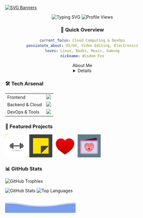 [![SVG Banners](https://svg-banners.vercel.app/api?type=luminance&text1=Wisdom%20Fox&width=1000&height=200)](https://github.com/narainkarthikv/svg-banners)

<div align="center">
  <img src="https://readme-typing-svg.demolab.com?font=Fira+Code&size=36&pause=1000&color=F7A41D&center=true&vCenter=true&width=900&lines=Hi+%F0%9F%91%8B%2C+I'm+NarainKarthik+Vellingiri!;Web+Developer+%7C+Cloud%2FDevops+Enthusiast;Welcome+to+my+GitHub+Profile!" alt="Typing SVG" />
  
  <img src="https://komarev.com/ghpvc/?username=narainkarthikv&color=brightgreen" alt="Profile Views" />

  ### 🚀 Quick Overview

  ```yaml
  current_focus: Cloud Computing & DevOps
  passionate_about: UI/UX, Video Editing, Electronics
  loves: Linux, Books, Music, Gaming
  nickname: Wisdom Fox
  ```


<summary>About Me</summary>
<details>
### 🤝 Connect & Support
  <p>
    <a href="https://www.linkedin.com/in/narainkarthik-vellingiri/"><img src="https://img.shields.io/badge/LinkedIn-0077B5?style=for-the-badge&logo=linkedin&logoColor=white"></a>
    <a href="https://narainkarthik.me"><img src="https://img.shields.io/badge/Portfolio-%23000000.svg?style=for-the-badge&logo=firefox&logoColor=#FF7139"></a>
    <a href="https://discord.gg/cb6tqTfk"><img src="https://img.shields.io/badge/Discord-5865F2?style=for-the-badge&logo=discord&logoColor=white"></a>
    <a href="https://ko-fi.com/wisdom-fox"><img src="https://img.shields.io/badge/Ko--fi-F16061?style=for-the-badge&logo=ko-fi&logoColor=white"></a>
  </p>

  ### 🎮 Gaming & Social
  <p>
    <a href="https://leetcode.com/Narainkarthik31/"><img src="https://img.shields.io/badge/LeetCode-FFA116?style=for-the-badge&logo=LeetCode&logoColor=black"></a>
    <a href="https://steamcommunity.com/profiles/76561199130656975/"><img src="https://img.shields.io/badge/Steam-000000?style=for-the-badge&logo=steam&logoColor=white"></a>
    <a href="https://open.spotify.com/user/31kjez2sc5umwskdatczxceb3xdi"><img src="https://img.shields.io/badge/Spotify-1ED760?&style=for-the-badge&logo=spotify&logoColor=white"></a>
  </p>
</div>

  ### 🛠️ Tech Arsenal
  <table>
    <tr>
      <td>Frontend</td>
      <td><img src="https://skillicons.dev/icons?i=html,css,javascript,react,figma,bootstrap,materialui,tailwind" /></td>
    </tr>
    <tr>
      <td>Backend & Cloud</td>
      <td><img src="https://skillicons.dev/icons?i=nodejs,express,azure,gcp,mongodb,firebase" /></td>
    </tr>
    <tr>
      <td>DevOps & Tools</td>
      <td><img src="https://skillicons.dev/icons?i=git,github,gitlab,docker,kubernetes,ansible" /></td>
    </tr>
  </table>

  ### 🌟 Featured Projects
  <p>
    <a href="https://wisdomfox-fit-track.netlify.app/"><img src="https://github.com/narainkarthikv/narainkarthikv/blob/main/assets/images/fit-track.jpg" height="75px" width="75px"/></a>
    <a href="https://wisdomfox-sticky-memo.netlify.app/"><img src="https://github.com/narainkarthikv/narainkarthikv/blob/main/assets/images/sticky-memo.jpg" height="75px" width="75px"/></a>
    <a href="https://nmoji.netlify.app/"><img src="https://github.com/narainkarthikv/narainkarthikv/blob/main/assets/images/nmoji.jpg" height="75px" width="75px"/></a>
    <a href="https://contribution-cards.netlify.app/"><img src="https://github.com/narainkarthikv/narainkarthikv/blob/main/assets/images/contribution-cards.jpg" height="75px" width="75px"/></a>
  </p>

  ### 📊 GitHub Stats
  <img src="https://github-profile-trophy.vercel.app/?username=narainkarthikv&theme=tokyonight&no-frame=true&margin-w=15&margin-h=15&column=-1" alt="GitHub Trophies" />
  
  <p>
    <img src="https://github-readme-stats.vercel.app/api?username=narainkarthikv&theme=tokyonight&hide_border=true" alt="GitHub Stats" />
    <img src="https://github-readme-stats.vercel.app/api/top-langs/?username=narainkarthikv&layout=compact&theme=tokyonight&count_private=true&hide_border=true" alt="Top Languages" />
  </p>
</details>
  
![SVG Banners](https://github.com/narainkarthikv/narainkarthikv/blob/main/assets/svg/wavy-footer.svg)
